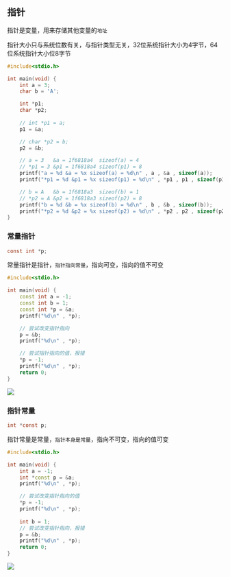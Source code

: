 <!--
 * @Description: 
 * @Version: 1.0
 * @Author: DaLao
 * @Email: dalao_li@163.com
 * @Date: 2022-01-08 10:45:40
 * @LastEditors: dalao
 * @LastEditTime: 2022-04-15 14:24:37
-->

## 指针


指针是变量，用来存储其他变量的`地址`

指针大小只与系统位数有关，与指针类型无关，32位系统指针大小为4字节，64位系统指针大小位8字节

```c
#include<stdio.h>

int main(void) {
    int a = 3;
    char b = 'A';

    int *p1;
    char *p2;
    
    // int *p1 = a;
    p1 = &a;

    // char *p2 = b;
    p2 = &b;

    // a = 3   &a = 1f6818a4  sizeof(a) = 4
    // *p1 = 3 &p1 = 1f6818a4 sizeof(p1) = 8
    printf("a = %d &a = %x sizeof(a) = %d\n" , a , &a , sizeof(a));
    printf("*p1 = %d &p1 = %x sizeof(p1) = %d\n" , *p1 , p1 , sizeof(p1));

    // b = A   &b = 1f6818a3  sizeof(b) = 1
    // *p2 = A &p2 = 1f6818a3 sizeof(p2) = 8
    printf("b = %d &b = %x sizeof(b) = %d\n" , b , &b , sizeof(b));
    printf("*p2 = %d &p2 = %x sizeof(p2) = %d\n" , *p2 , p2 , sizeof(p2));
}
```


### 常量指针

```c
const int *p;
```

常量指针是指针，`指针指向常量`，指向可变，指向的值不可变

```c++
#include<stdio.h>

int main(void) {
    const int a = -1;
    const int b = 1;
    const int *p = &a;
    printf("%d\n" , *p);

    // 尝试改变指针指向
    p = &b;
    printf("%d\n" , *p);

    // 尝试指针指向的值，报错
    *p = -1;
    printf("%d\n" , *p);
    return 0;
}
```

![](https://cdn.hurra.ltd/img/20220113112830.png)



### 指针常量

```c
int *const p;
```

指针常量是常量，`指针本身是常量`，指向不可变，指向的值可变

```c++
#include<stdio.h>

int main(void) {
    int a = -1;
    int *const p = &a;
    printf("%d\n" , *p);

    // 尝试改变指针指向的值
    *p = -1;
    printf("%d\n" , *p);
    
    int b = 1;
    // 尝试改变指针指向，报错
    p = &b;
    printf("%d\n" , *p);
    return 0;
}
```

![](https://cdn.hurra.ltd/img/20220113113155.png)